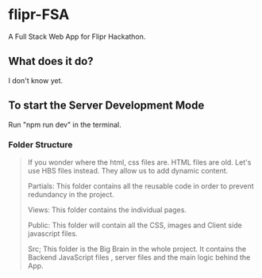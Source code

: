 # flipr-FSA

A Full Stack Web App for Flipr Hackathon.

## What does it do?

I don't know yet.

## To start the Server Development Mode

Run "npm run dev" in the terminal.

### Folder Structure

> If you wonder where the html, css files are. HTML files are old. Let's use HBS files instead. They allow us to add dynamic content.
>
> Partials: This folder contains all the reusable code in order to prevent redundancy in the project.
>
> Views: This folder contains the individual pages.
>
> Public: This folder will contain all the CSS, images and Client side javascript files.
>
> Src; This folder is the Big Brain in the whole project. It contains the Backend JavaScript files , server files and the main logic behind the App.
